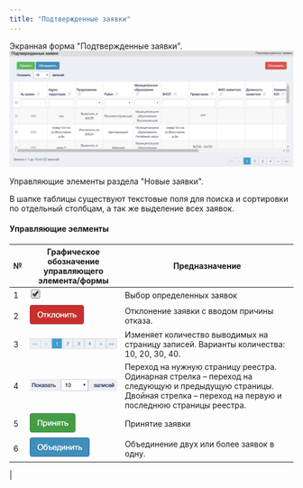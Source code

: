 ```yaml
---
title: "Подтвержденные заявки"
---
```


Экранная форма "Подтвержденные заявки".  
![](main.PNG)

Управляющие элементы раздела "Новые заявки".

В шапке таблицы существуют текстовые поля для поиска и сортировки по отдельный столбцам, а так же выделение всех заявок.


  
#### Управляющие эелменты
  
| №      | Графическое обозначение управляющего элемента/формы | Предназначение                                                                                                                                                           |
|--------|-----------------------------------------------------|--------------------------------------------------------------------------------------------------------------------------------------------------------------------------|
| 1      | ![](bb.PNG)                                         | Выбор определенных заявок                                                                                                                                                |
| 2      | ![](delet.PNG)                                      | Отклонение заявки с вводом причины отказа.                                                                                                                               |
| 3      | ![](190.PNG)                                        | Изменяет количество выводимых на страницу записей. Варианты количества: 10, 20, 30, 40.                                                                                  |
| 4      | ![](1040.PNG)                                       | Переход на нужную страницу реестра.  Одинарная стрелка – переход на следующую и предыдущую страницы.  Двойная стрелка – переход на первую  и последнюю страницы реестра. |
| 5      | ![](pr.PNG)                                         | Принятие заявки                                                                                                                                                          |
| 6      | ![](ob.PNG)                                         | Объединение двух или более заявок в одну.                                                                                                                                |
|
